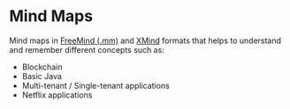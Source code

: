 # Mind Maps 

Mind maps in [FreeMind (.mm)](http://freemind.sourceforge.net/wiki/index.php/Main_Page "FreeMind's homepage") 
and [XMind](https://www.xmind.net/ "XMinds, homepage") formats that helps to understand and remember 
different concepts such as:

- Blockchain
- Basic Java
- Multi-tenant / Single-tenant applications
- Netflix applications
